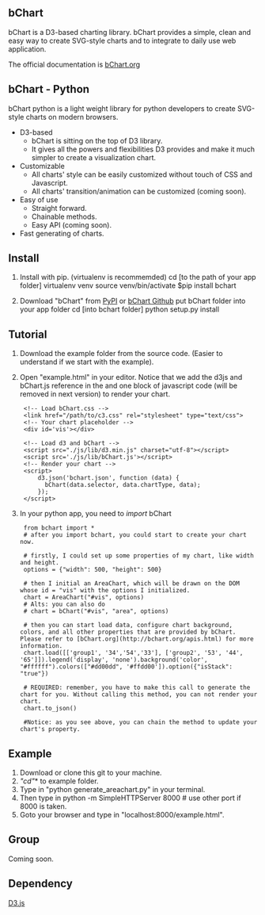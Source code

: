 bChart
-----
bChart is a D3-based charting library. bChart provides a simple, clean and easy way to create SVG-style charts and to integrate to daily use web application.

The official documentation is [bChart.org](http://bchart.org)

bChart - Python
----
bChart python is a light weight library for python developers to create SVG-style charts on modern browsers. 
* D3-based
    * bChart is sitting on the top of D3 library. 
    * It gives all the powers and flexibilities D3 provides and make it much simpler to create a visualization chart.  
* Customizable
    * All charts' style can be easily customized without touch of CSS and Javascript.
    * All charts' transition/animation can be customized (coming soon).
* Easy of use 
    * Straight forward. 
    * Chainable methods.
    * Easy API (coming soon).
* Fast generating of charts.

Install
----
1. Install with pip. (virtualenv is recommemded)
        cd [to the path of your app folder]
        virtualenv venv
        source venv/bin/activate
        $pip install bchart 

2. Download "bChart" from [PyPI](https://pypi.python.org/pypi/bChart/0.1.1) or [bChart Github](https://github.com/jessemao/bChart-python)
        put bChart folder into your app folder
        cd [into bchart folder]
        python setup.py install


Tutorial
----
1. Download the example folder from the source code. (Easier to understand if we start with the example).

2. Open "example.html" in your editor. Notice that we add the d3js and bChart.js reference in the <body> and one block of javascript code (will be removed in next version) to render your chart.

        <!-- Load bChart.css -->
        <link href="/path/to/c3.css" rel="stylesheet" type="text/css">
        <!-- Your chart placeholder -->
        <div id='vis'></div>
    
        <!-- Load d3 and bChart -->
        <script src="./js/lib/d3.min.js" charset="utf-8"></script>
        <script src='./js/lib/bChart.js'></script>
        <!-- Render your chart -->
        <script>
            d3.json('bchart.json', function (data) {
              bChart(data.selector, data.chartType, data);
            });
        </script>
 
3. In your python app, you need to *import* bChart
        
        from bchart import *
        # after you import bchart, you could start to create your chart now.

        # firstly, I could set up some properties of my chart, like width and height.
        options = {"width": 500, "height": 500}

        # then I initial an AreaChart, which will be drawn on the DOM whose id = "vis" with the options I initialized.
        chart = AreaChart("#vis", options) 
        # Alts: you can also do
        # chart = bChart("#vis", "area", options)
        
        # then you can start load data, configure chart background, colors, and all other properties that are provided by bChart. Please refer to [bChart.org](http://bchart.org/apis.html) for more information. 
        chart.load([['group1', '34','54','33'], ['group2', '53', '44', '65']]).legend('display', 'none').background('color', "#ffffff").colors(["#dd00dd", '#ffdd00']).option({"isStack": "true"})

        # REQUIRED: remember, you have to make this call to generate the chart for you. Without calling this method, you can not render your chart.
        chart.to_json()
        
        #Notice: as you see above, you can chain the method to update your chart's property.
    
Example
----
1. Download or clone this git to your machine. 
2. *"cd"** to example folder. 
3. Type in "python generate_areachart.py" in your terminal. 
4. Then type in 
        python -m SimpleHTTPServer 8000 
        # use other port if 8000 is taken.
5. Goto your browser and type in "localhost:8000/example.html".

Group
---
Coming soon.

Dependency
---
[D3.js](http://d3js.org/)

